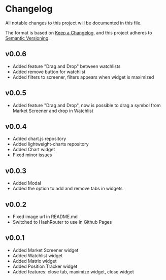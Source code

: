 # Changelog
All notable changes to this project will be documented in this file.

The format is based on [Keep a Changelog](https://keepachangelog.com/en/1.0.0/),
and this project adheres to [Semantic Versioning](https://semver.org/spec/v2.0.0.html).

## v0.0.6
- Added feature "Drag and Drop" between watchlists
- Added remove button for watchlist
- Added filters to screener, filters appears when widget is maximized

## v0.0.5
- Added feature "Drag and Drop", now is possible to drag a symbol from Market Screener and drop in Watchlist

## v0.0.4
- Added chart.js repository
- Added lightweight-charts repository
- Added Chart widget
- Fixed minor issues

## v0.0.3
- Added Modal
- Added the option to add and remove tabs in widgets

## v0.0.2
- Fixed image url in README.md
- Switched to HashRouter to use in Github Pages

## v0.0.1
- Added Market Screener widget
- Added Watchlist widget
- Added Matrix widget
- Added Position Tracker widget
- Added features: close tab, maximize widget, close widget